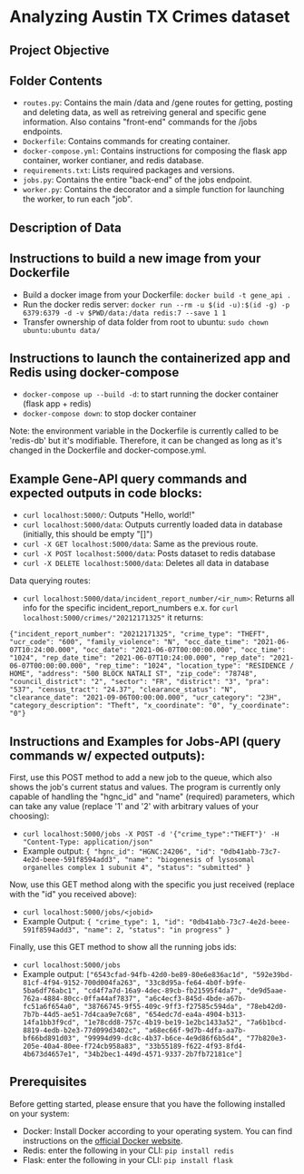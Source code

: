 
# Analyzing Austin TX Crimes dataset

## Project Objective

## Folder Contents
- `routes.py`: Contains the main /data and /gene routes for getting, posting and deleting data, as well as retreiving general and specific gene information. Also contains "front-end" commands for the /jobs endpoints.
- `Dockerfile`: Contains commands for creating container.
- `docker-compose.yml`: Contains instructions for composing the flask app container, worker contianer, and redis database. 
- `requirements.txt`: Lists required packages and versions.
- `jobs.py`: Contains the entire "back-end" of the jobs endpoint. 
- `worker.py`: Contains the decorator and a simple function for launching the worker, to run each "job".

## Description of Data


## Instructions to build a new image from your Dockerfile
- Build a docker image from your Dockerfile: `docker build -t gene_api .`
- Run the docker redis server: `docker run --rm -u $(id -u):$(id -g) -p 6379:6379 -d -v $PWD/data:/data redis:7 --save 1 1`
- Transfer ownership of data folder from root to ubuntu: `sudo chown ubuntu:ubuntu data/`

## Instructions to launch the containerized app and Redis using docker-compose
- `docker-compose up --build -d`: to start running the docker container (flask app + redis)
- `docker-compose down`: to stop docker container

Note: the environment variable in the Dockerfile is currently called to be 'redis-db' but it's modifiable. Therefore, it can be changed as long as it's changed in the Dockerfile and docker-compose.yml.

## Example Gene-API query commands and expected outputs in code blocks:

- `curl localhost:5000/`: Outputs "Hello, world!"
- `curl localhost:5000/data`: Outputs currently loaded data in database (initially, this should be empty "[]")
- `curl -X GET localhost:5000/data`: Same as the previous route.
- `curl -X POST localhost:5000/data`: Posts dataset to redis database
- `curl -X DELETE localhost:5000/data`: Deletes all data in database

Data querying routes:
- `curl localhost:5000/data/incident_report_number/<ir_num>`: Returns all info for the specific incident_report_numbers e.x. for `curl localhost:5000/crimes/"20212171325"` it returns:

`{"incident_report_number": "20212171325", "crime_type": "THEFT", "ucr_code": "600", "family_violence": "N", "occ_date_time": "2021-06-07T10:24:00.000", "occ_date": "2021-06-07T00:00:00.000", "occ_time": "1024", "rep_date_time": "2021-06-07T10:24:00.000", "rep_date": "2021-06-07T00:00:00.000", "rep_time": "1024", "location_type": "RESIDENCE / HOME", "address": "500 BLOCK NATALI ST", "zip_code": "78748", "council_district": "2", "sector": "FR", "district": "3", "pra": "537", "census_tract": "24.37", "clearance_status": "N", "clearance_date": "2021-09-06T00:00:00.000", "ucr_category": "23H", "category_description": "Theft", "x_coordinate": "0", "y_coordinate": "0"}`


## Instructions and Examples for Jobs-API (query commands w/ expected outputs):

First, use this POST method to add a new job to the queue, which also shows the job's current status and values. The program is currently only capable of handling the "hgnc_id" and "name" (required) parameters, which can take any value (replace '1' and '2' with arbitrary values of your choosing):
- `curl localhost:5000/jobs -X POST -d '{"crime_type":"THEFT"}' -H "Content-Type: application/json"`
- Example output: `{
  "hgnc_id": "HGNC:24206",
  "id": "0db41abb-73c7-4e2d-beee-591f8594add3",
  "name": "biogenesis of lysosomal organelles complex 1 subunit 4",
  "status": "submitted"
}`

Now, use this GET method along with the specific <jobid> you just received (replace <jobid> with the "id" you received above):
- `curl localhost:5000/jobs/<jobid>`
- Example Output: `{
  "crime_type": 1,
  "id": "0db41abb-73c7-4e2d-beee-591f8594add3",
  "name": 2,
  "status": "in progress"
}`

Finally, use this GET method to show all the running jobs ids:
- `curl localhost:5000/jobs`
- Example output: 
`["6543cfad-94fb-42d0-be89-80e6e836ac1d", "592e39bd-81cf-4f94-9152-700d004fa263", "33c8d95a-fe64-4b0f-b9fe-5ba6df76abc1", "cd4f7a7d-16a9-4dec-89cb-fb21595f4da7", "de9d5aae-762a-4884-80cc-0ffa44af7837", "a6c4ecf3-845d-4bde-a67b-fc51a6f654a0", "38766745-9f55-409c-9ff3-f27585c594da", "78eb42d0-7b7b-44d5-ae51-7d4caa9e7c68", "654edc7d-ea4a-4904-b313-14fa1bb3f9cd", "1e78cdd8-757c-4b19-be19-1e2bc1433a52", "7a6b1bcd-8819-4edb-b2e3-77d099d3402c", "a68ec66f-9d7b-4dfa-aa7b-bf66bd891d03", "99994d99-dc8c-4b37-b6ce-4e9d86f6b5d4", "77b820e3-205e-40a4-80ee-f724cb958a83", "33b55189-f622-4f93-8fd4-4b673d4657e1", "34b2bec1-449d-4571-9337-2b7fb72181ce"]`
 

## Prerequisites
Before getting started, please ensure that you have the following installed on your system:
- Docker: Install Docker according to your operating system. You can find instructions on the [official Docker website](https://docs.docker.com/get-docker/).
- Redis: enter the following in your CLI: `pip install redis`
- Flask: enter the following in your CLI: `pip install flask`


